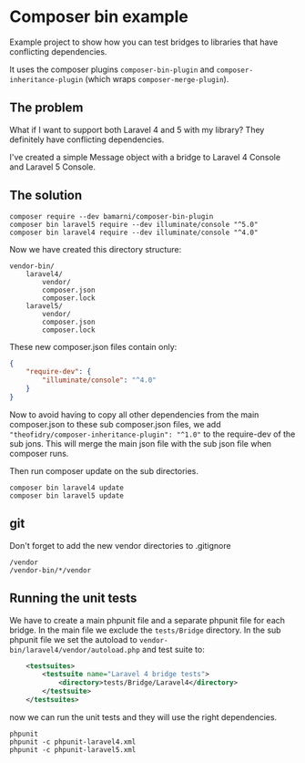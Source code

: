 # Composer bin example

Example project to show how you can test bridges to libraries that have conflicting dependencies.

It uses the composer plugins `composer-bin-plugin` and `composer-inheritance-plugin` (which wraps `composer-merge-plugin`).

## The problem

What if I want to support both Laravel 4 and 5 with my library? They definitely have conflicting dependencies.

I've created a simple Message object with a bridge to Laravel 4 Console and Laravel 5 Console.

## The solution

```
composer require --dev bamarni/composer-bin-plugin
composer bin laravel5 require --dev illuminate/console "^5.0"
composer bin laravel4 require --dev illuminate/console "^4.0"
```

Now we have created this directory structure:

```
vendor-bin/
	laravel4/
		vendor/
		composer.json
		composer.lock
	laravel5/
		vendor/
		composer.json
		composer.lock
```

These new composer.json files contain only:
```json
{
    "require-dev": {
        "illuminate/console": "^4.0"
    }
}
```

Now to avoid having to copy all other dependencies from the main composer.json to these sub composer.json files,
we add `"theofidry/composer-inheritance-plugin": "^1.0"` to the require-dev of the sub jons. This will merge the main
json file with the sub json file when composer runs.

Then run composer update on the sub directories.
```
composer bin laravel4 update
composer bin laravel5 update
```

## git

Don't forget to add the new vendor directories to .gitignore

```
/vendor
/vendor-bin/*/vendor
```

## Running the unit tests

We have to create a main phpunit file and a separate phpunit file for each bridge.
In the main file we exclude the `tests/Bridge` directory.
In the sub phpunit file we set the autoload to `vendor-bin/laravel4/vendor/autoload.php` and test suite to:
```xml
	<testsuites>
		<testsuite name="Laravel 4 bridge tests">
			<directory>tests/Bridge/Laravel4</directory>
		</testsuite>
	</testsuites>
``` 

now we can run the unit tests and they will use the right dependencies.
```
phpunit
phpunit -c phpunit-laravel4.xml
phpunit -c phpunit-laravel5.xml
```
